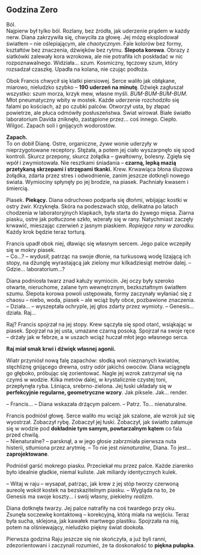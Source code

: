 ## **Godzina Zero**

Ból.  
Najpierw był tylko ból. Rozlany, bez źródła, jak uderzenie prądem w każdy nerw. Diana zakrzywiła się, chwyciła za głowę. Jej mózg eksplodował światłem – nie oślepiającym, ale *chaotycznym*. Fale kolorów bez formy, kształtów bez znaczenia, dźwięków bez rytmu. **Ślepota korowa**. Obrazy z siatkówki zalewały kora wzrokowa, ale nie potrafiła ich poskładać w nic rozpoznawalnego. Widziała… szum. Kosmiczny, tęczowy szum, który rozsadzał czaszkę. Upadła na kolana, nie czując podłoża.  

Obok Francis chwycił się klatki piersiowej. Serce waliło jak obłąkane, miarowo, nieludzko szybko – **190 uderzeń na minutę**. Dźwięk zagłuszał wszystko: szum morza, krzyk mew, własne myśli. *BUM-BUM-BUM-BUM*. Młot pneumatyczny wbity w mostek. Każde uderzenie rozchodziło się falami po kościach, aż po czubki palców. Otworzył usta, by złapać powietrze, ale płuca odmówiły posłuszeństwa. Świat wirował. Białe światło laboratorium Davida zniknęło, zastąpione przez… coś innego. Ciepło. Wilgoć. Zapach soli i gnijących wodorostów.  

**Zapach.**  
To on dobił Dianę. Ostre, organiczne, *żywe* wonie uderzyły w nieprzygotowane receptory. Stężała, a potem jej ciało wyszarpnęło się spod kontroli. Skurcz przepony, skurcz żołądka – gwałtowny, bolesny. Zgięła się wpół i zwymiotowała. Nie resztkami śniadania – **czarną, lepką mazią przetykaną skrzepami i strzępami tkanki.** Krew. Krwawiąca błona śluzowa żołądka, zdarta przez stres i odwodnienie, zanim jeszcze dotknęli nowego świata. Wymiociny spłynęły po jej brodzie, na piasek. Pachniały kwasem i śmiercią.  

Piasek. **Piekący.** Diana odruchowo podparła się dłońmi, wbijając kostki w ostry żwir. Krzyknęła. Skóra na podeszwach stóp, delikatna po latach chodzenia w laboratoryjnych klapkach, była starta do żywego mięsa. Ziarna piasku, ostre jak potłuczone szkło, wżerały się w rany. Natychmiast zaczęły krwawić, mieszając czerwień z jasnym piaskiem. *Ropiejące rany w zarodku.* Każdy krok będzie teraz torturą.  

Francis upadł obok niej, dławiąc się własnym sercem. Jego palce wczepiły się w mokry piasek.  
– Co…? – wydusił, patrząc na swoje dłonie, na turkusową wodę lizającą ich stopy, na dżunglę wyrastającą jak zielony mur kilkadziesiąt metrów dalej. – Gdzie… laboratorium…?  

Diana podniosła twarz znad kałuży wymiocin. Jej oczy były szeroko otwarte, nieruchome, zalane tym wewnętrznym, bezkształtnym światłem szumu. Ślepota korowa powoli ustępowała, formy zaczynały wyłaniać się z chaosu – niebo, woda, piasek – ale wciąż były obce, pozbawione znaczenia.  
– Działa… – wyszeptała ochryple, jej głos zdarty przez wymioty. – Genesis… działa. Raj…  

Raj? Francis spojrzał na jej stopy. Krew sączyła się spod otarć, wsiąkając w piasek. Spojrzał na jej usta, umazane czarną posoką. Spojrzał na swoje ręce – drżały jak w febrze, a w uszach wciąż huczał młot jego własnego serca.  

**Raj miał smak krwi i dźwięk własnej agonii.**  

Wiatr przyniósł nową falę zapachów: słodką woń nieznanych kwiatów, stęchliznę gnijącego drewna, ostry odór jakichś owoców. Diana wciągnęła go głęboko, próbując się zorientować. Nagle jej wzrok zatrzymał się na czymś w wodzie. Kilka metrów dalej, w krystalicznie czystej toni, przepłynęła ryba. Lśniąca, srebrno-zielona. Jej łuski układały się w **perfekcyjnie regularne, geometryczne wzory**. Jak piksele. Jak… render.  

– Francis… – Diana wskazała drżącym palcem. – Patrz. To… nienaturalne.  

Francis podniósł głowę. Serce waliło mu wciąż jak szalone, ale wzrok już się wyostrzał. Zobaczył rybę. Zobaczył jej łuski. Zobaczył, jak światło załamuje się w wodzie pod **dokładnie tym samym, powtarzalnym kątem** co fala przed chwilą.  
– Nienaturalne? – parsknął, a w jego głosie zabrzmiała pierwsza nuta histerii, stłumiona przez arytmię. – To nie jest *nienaturalne*, Diana. To jest… **zaprojektowane**.  

Podniósł garść mokrego piasku. Przeciekał mu przez palce. Każde ziarenko było idealnie gładkie, niemal kuliste. Jak miliardy identycznych kulek.  

– Witaj w raju – wysapał, patrząc, jak krew z jej stóp tworzy czerwoną aureolę wokół kostek na bezskazitelnym piasku. – Wygląda na to, że Genesis ma swoje koszty… i swój własny, piekielny *realizm*.  

Diana dotknęła twarzy. Jej palce natrafiły na coś twardego przy oku. Zsunęła soczewkę kontaktową – korekcyjną, którą miała na wejściu. Teraz była sucha, sklejona, jak kawałek martwego plastiku. Spojrzała na nią, potem na olśniewający, nieludzko piękny świat dookoła.  

Pierwsza godzina Raju jeszcze się nie skończyła, a już byli ranni, zdezorientowani i zaczynali rozumieć, że ta doskonałość to **piękna pułapka**.
